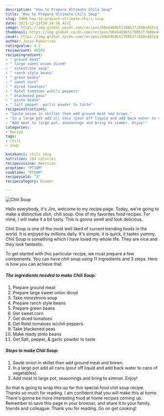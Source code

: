```yaml
---
description: "How to Prepare Ultimate Chili Soup"
title: "How to Prepare Ultimate Chili Soup"
slug: 3960-how-to-prepare-ultimate-chili-soup
date: 2021-12-23T20:24:56.417Z
image: https://img-global.cpcdn.com/recipes/b0e64b9b5178853f/680x482cq70/chili-soup-recipe-main-photo.jpg
thumbnail: https://img-global.cpcdn.com/recipes/b0e64b9b5178853f/680x482cq70/chili-soup-recipe-main-photo.jpg
cover: https://img-global.cpcdn.com/recipes/b0e64b9b5178853f/680x482cq70/chili-soup-recipe-main-photo.jpg
author: Jesse Robertson
ratingvalue: 4.2
reviewcount: 48204
recipeingredient:
- " ground meat"
- " large sweet onion diced"
- " minestrone soup"
- " ranch style beans"
- " green beans"
- " sweet corn"
- " diced tomatoes"
- " Rotel tomatoes wchili peppers"
- " blackened peas"
- " pinto beans"
- " Salt pepper  garlic powder to taste"
recipeinstructions:
- "Sauté onion in skillet then add ground meat and brown."
- "In a large pot add all cans (pour off liquid and add back water to cans of vegetables)."
- "Add meat to large pot, seasonings and bring to simmer. Enjoy!"
categories:
- Recipe
tags:
- chili
- soup

katakunci: chili soup 
nutrition: 184 calories
recipecuisine: American
preptime: "PT18M"
cooktime: "PT56M"
recipeyield: "3"
recipecategory: Dinner

---
```



![Chili Soup](https://img-global.cpcdn.com/recipes/b0e64b9b5178853f/680x482cq70/chili-soup-recipe-main-photo.jpg)

Hello everybody, it's Jim, welcome to my recipe page. Today, we're going to make a distinctive dish, chili soup. One of my favorites food recipes. For mine, I will make it a bit tasty. This is gonna smell and look delicious.



Chili Soup is one of the most well liked of current trending foods in the world. It is enjoyed by millions daily. It's simple, it is quick, it tastes yummy. Chili Soup is something which I have loved my whole life. They are nice and they look fantastic.


To get started with this particular recipe, we must prepare a few components. You can have chili soup using 11 ingredients and 3 steps. Here is how you can achieve that.

<!--inarticleads1-->

##### The ingredients needed to make Chili Soup:

1. Prepare  ground meat
1. Prepare  large sweet onion diced
1. Take  minestrone soup
1. Prepare  ranch style beans
1. Prepare  green beans
1. Get  sweet corn
1. Get  diced tomatoes
1. Get  Rotel tomatoes w/chili peppers
1. Take  blackened peas
1. Make ready  pinto beans
1. Get  Salt, pepper, &amp; garlic powder to taste




<!--inarticleads2-->

##### Steps to make Chili Soup:

1. Sauté onion in skillet then add ground meat and brown.
1. In a large pot add all cans (pour off liquid and add back water to cans of vegetables).
1. Add meat to large pot, seasonings and bring to simmer. Enjoy!




So that is going to wrap this up for this special food chili soup recipe. Thanks so much for reading. I am confident that you will make this at home. There's gonna be more interesting food at home recipes coming up. Remember to save this page in your browser, and share it to your family, friends and colleague. Thank you for reading. Go on get cooking!
